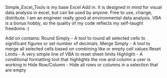 Simple_Excel_Tools is my base Excel Add in. It is designed in mind for visual data analysis in excel, but can be used by anyone. Free to use, change, distribute.
I am an engineer really good at environmental data analysis. VBA is a bonus hobby, so the quality of my code reflects my self-taught freedoms :) 

Add on contains:
  Round Simply - A tool to round all selected cells to significant figures or set number of decimals.
  Merge Simply - A tool to merge all selected cells based on combining like or empty cell values
  Reset Limits - A very simple line of VBA to reset sheet limits
  Highlight - A conditional formatting tool that highlights the row and column a user is working in
  Hide Row/Column - Hide all rows or columns in a selection that are empty
